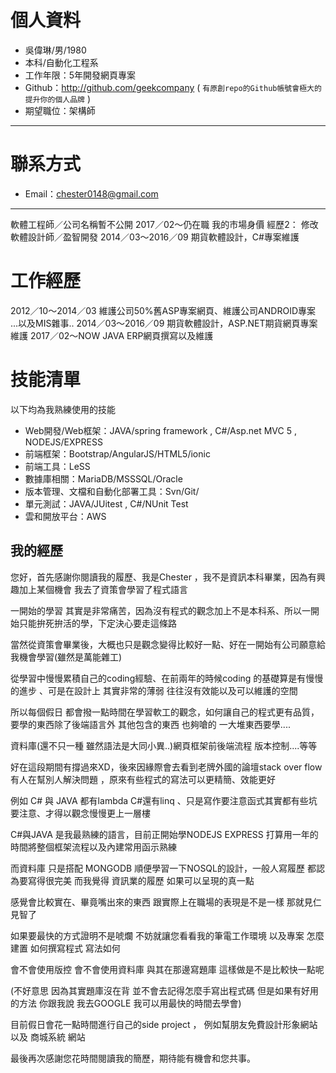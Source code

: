 
# 個人資料
 - 吳偉琳/男/1980 
 - 本科/自動化工程系 
 - 工作年限：5年開發網頁專案
 - Github：http://github.com/geekcompany ( ``` 有原創repo的Github帳號會極大的提升你的個人品牌 ```  )
 - 期望職位：架構師
---

# 聯系方式
- Email：chester0148@gmail.com
---

軟體工程師／公司名稱暫不公開 2017／02～仍在職
我的市場身價
經歷2：
修改　 軟體設計師／盈智開發 2014／03～2016／09
期貨軟體設計，C#專案維護 


# 工作經歷
2012／10～2014／03  維護公司50%舊ASP專案網頁、維護公司ANDROID專案 ...以及MIS雜事..
2014／03～2016／09  期貨軟體設計，ASP.NET期貨網頁專案維護
2017／02～NOW       JAVA ERP網頁撰寫以及維護

# 技能清單
以下均為我熟練使用的技能
- Web開發/Web框架：JAVA/spring framework , C#/Asp.net MVC 5  , NODEJS/EXPRESS
- 前端框架：Bootstrap/AngularJS/HTML5/ionic
- 前端工具：LeSS
- 數據庫相關：MariaDB/MSSSQL/Oracle
- 版本管理、文檔和自動化部署工具：Svn/Git/
- 單元測試：JAVA/JUitest , C#/NUnit Test  
- 雲和開放平台：AWS

## 我的經歷

您好，首先感謝你閱讀我的履歷、我是Chester ，我不是資訊本科畢業，因為有興趣加上某個機會 我去了資策會學習了程式語言 

一開始的學習 其實是非常痛苦，因為沒有程式的觀念加上不是本科系、所以一開始只能拚死拚活的學，下定決心要走這條路

當然從資策會畢業後，大概也只是觀念變得比較好一點、好在一開始有公司願意給我機會學習(雖然是萬能雜工)

從學習中慢慢累積自己的coding經驗、在前兩年的時候coding 的基礎算是有慢慢的進步 、可是在設計上 其實非常的薄弱 往往沒有效能以及可以維護的空間

所以每個假日 都會撥一點時間在學習軟工的觀念，如何讓自己的程式更有品質，要學的東西除了後端語言外 其他包含的東西 也夠嗆的 一大堆東西要學....

資料庫(還不只一種 雖然語法是大同小異..)網頁框架前後端流程 版本控制....等等 

好在這段期間有撐過來XD，後來因緣際會去看到老牌外國的論壇stack over flow 有人在幫別人解決問題 ，原來有些程式的寫法可以更精簡、效能更好 

例如 C# 與 JAVA 都有lambda C#還有linq 、只是寫作要注意函式其實都有些坑要注意、才得以觀念慢慢更上一層樓

C#與JAVA 是我最熟練的語言，目前正開始學NODEJS EXPRESS 打算用一年的時間將整個框架流程以及內建常用函示熟練

而資料庫 只是搭配 MONGODB 順便學習一下NOSQL的設計，一般人寫履歷 都認為要寫得很完美 而我覺得 資訊業的履歷 如果可以呈現的真一點

感覺會比較實在、畢竟嘴出來的東西 跟實際上在職場的表現是不是一樣 那就見仁見智了 

如果要最快的方式證明不是唬爛 不妨就讓您看看我的筆電工作環境 以及專案 怎麼建置 如何撰寫程式  寫法如何 

會不會使用版控 會不會使用資料庫 與其在那邊寫題庫 這樣做是不是比較快一點呢 

(不好意思 因為其實題庫沒在背 並不會去記得怎麼手寫出程式碼 但是如果有好用的方法 你跟我說 我去GOOGLE 我可以用最快的時間去學會)

目前假日會花一點時間進行自己的side project ， 例如幫朋友免費設計形象網站 以及 商城系統 網站

最後再次感謝您花時間閱讀我的簡歷，期待能有機會和您共事。
